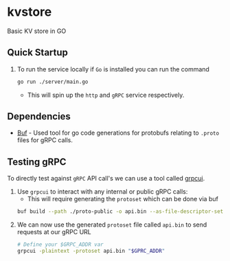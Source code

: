 # kvstore

Basic KV store in GO

## Quick Startup

1. To run the service locally if `Go` is installed you can run the command
   ```bash
   go run ./server/main.go
   ```
   - This will spin up the `http` and `gRPC` service respectively.

## Dependencies

- [Buf](https://buf.build/docs/cli/installation/#__tabbed_1_1) - Used tool for go code generations for protobufs relating to `.proto` files for gRPC calls.

## Testing gRPC

To directly test against `gRPC` API call's we can use a tool called [grpcui](https://github.com/fullstorydev/grpcui?tab=readme-ov-file#installation).

1. Use `grpcui` to interact with any internal or public gRPC calls:
   - This will require generating the `protoset` which can be done via buf
   ```bash
   buf build --path ./proto-public -o api.bin --as-file-descriptor-set
   ```
1. We can now use the generated `protoset` file called `api.bin` to send requests at our gRPC URL
   ```bash
   # Define your $GRPC_ADDR var
   grpcui -plaintext -protoset api.bin "$GPRC_ADDR"
   ```
